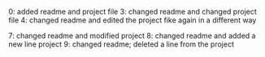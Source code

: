 0: added readme and project file
3: changed readme and changed project file
4: changed readme and edited the project fike again in a different way

7: changed readme and modified project 
8: changed readme and added a new line project
9: changed readme; deleted a line from the project
